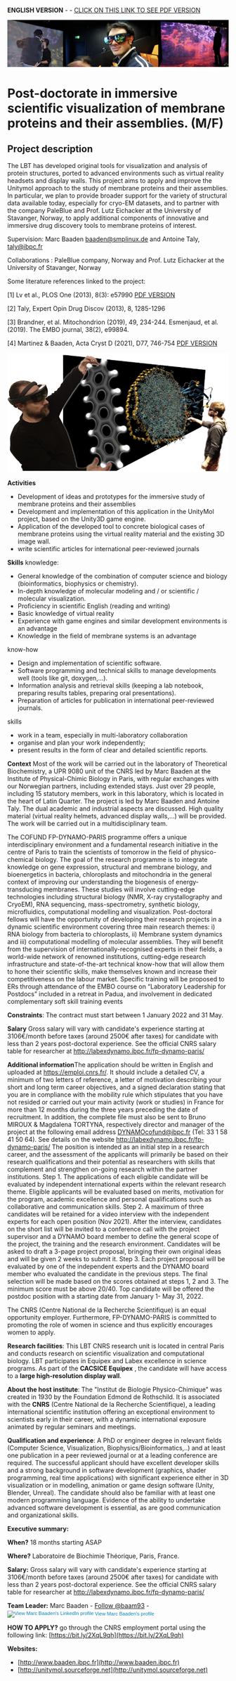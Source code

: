 **ENGLISH VERSION** - - [CLICK ON THIS LINK TO SEE PDF VERSION](job2021b.pdf)

![This is a banner image for the job offer](https://github.com/bam93/job-offers/blob/main/2021-postdoc-cofund/banner.png?raw=true "Job offer banner image")


# Post-doctorate in immersive scientific visualization of membrane proteins and their assemblies. (M/F)

## Project description

The LBT has developed original tools for visualization and analysis of protein structures, ported to advanced environments such as virtual reality headsets and display walls. This project aims to apply and improve the Unitymol approach to the study of membrane proteins and their assemblies. In particular, we plan to provide
broader support for the variety of structural data available today, especially for cryo-EM datasets, and to partner with the company PaleBlue and Prof. Lutz Eichacker at the University of Stavanger, Norway, to apply additional components of innovative and immersive drug discovery tools to membrane proteins of interest.

Supervision: Marc Baaden baaden@smplinux.de and Antoine Taly, taly@ibpc.fr

Collaborations : PaleBlue company, Norway and Prof. Lutz Eichacker at the University of Stavanger, Norway

Some literature references linked to the project:

[1] Lv et al., PLOS One (2013), 8(3): e57990 [PDF VERSION](https://journals.plos.org/plosone/article/file?id=10.1371/journal.pone.0057990&type=printable)

[2] Taly, Expert Opin Drug Discov (2013), 8, 1285-1296

[3] Brandner, et al. Mitochondrion (2019), 49, 234-244.
Esmenjaud, et al. (2019). The EMBO journal, 38(2), e99894.

[4] Martinez & Baaden, Acta Cryst D (2021), D77, 746-754
[PDF VERSION](https://journals.iucr.org/d/issues/2021/06/00/qr5004/qr5004.pdf)



![This is an image depicting interactive unitymol exploration and manipulation sessions](https://github.com/bam93/job-offers/blob/main/2021-postdoc-cofund/unitymolxplor.png?raw=true "UnityMol IMS session image")

**Activities**
- Development of ideas and prototypes for the immersive study of membrane proteins and their assemblies
- Development and implementation of this application in the UnityMol project, based on the Unity3D game engine.
- Application of the developed tool to concrete biological cases of membrane proteins using the virtual reality material and the existing 3D image wall.
- write scientific articles for international peer-reviewed journals

**Skills**
knowledge:
- General knowledge of the combination of computer science and biology (bioinformatics, biophysics or chemistry).
- In-depth knowledge of molecular modeling and / or scientific / molecular visualization.
- Proficiency in scientific English (reading and writing)
- Basic knowledge of virtual reality
- Experience with game engines and similar development environments is an advantage
- Knowledge in the field of membrane systems is an advantage

know-how
- Design and implementation of scientific software.
- Software programming and technical skills to manage developments well (tools like git, doxygen,...).
- Information analysis and retrieval skills (keeping a lab notebook, preparing results tables, preparing oral presentations).
- Preparation of articles for publication in international peer-reviewed journals.

skills
- work in a team, especially in multi-laboratory collaboration
- organise and plan your work independently;
- present results in the form of clear and detailed scientific reports.

**Context**
Most of the work will be carried out in the laboratory of Theoretical Biochemistry, a UPR 9080 unit of the CNRS led by Marc Baaden at the Institute of Physical-Chimic Biology in Paris, with regular exchanges with our Norwegian partners, including extended stays. Just over 29 people, including 15 statutory members, work in this laboratory, which is located in the heart of Latin Quarter. The project is led by Marc Baaden and Antoine Taly. The dual academic and industrial aspects are discussed. High quality material (virtual reality helmets, advanced display walls,...) will be provided. The work will be carried out in a multidisciplinary team.

The COFUND FP-DYNAMO-PARIS programme offers a unique interdisciplinary environment and a fundamental research initiative in the centre of Paris to train the scientists of tomorrow in the field of physico-chemical biology. The goal of the research programme is to integrate knowledge on gene expression, structural and membrane biology, and bioenergetics in bacteria, chloroplasts and mitochondria in the general context of improving our understanding the biogenesis of energy-transducing membranes. These studies will involve cutting-edge technologies including structural biology (NMR, X-ray crystallography and CryoEM), RNA sequencing, mass-spectrometry, synthetic biology, microfluidics, computational modelling and visualization. Post-doctoral fellows will have the opportunity of developing their research projects in a dynamic scientific environment covering three main research themes: i) RNA biology from bacteria to chloroplasts, ii) Membrane system dynamics and iii) computational modelling of molecular assemblies. They will benefit from the supervision of internationally-recognised experts in their fields, a world-wide network of renowned institutions, cutting-edge research infrastructure and state-of-the-art technical know-how that will allow them to hone their scientific skills, make themselves known and increase their competitiveness on the labour market. Specific training will be proposed to ERs through attendance of the EMBO course on “Laboratory Leadership for Postdocs” included in a retreat in Padua, and involvement in dedicated complementary soft skill training events

**Constraints**: The contract must start between 1 January 2022 and 31 May.

**Salary** Gross salary will vary with candidate's experience starting at 3106€/month before taxes (around 2500€ after taxes) for candidate with less than 2 years post-doctoral experience. See the official CNRS salary table for researcher at http://labexdynamo.ibpc.fr/fp-dynamo-paris/

**Additional information**The application should be written in English and uploaded at https://emploi.cnrs.fr/. It should include a detailed CV, a minimum of two letters of reference, a letter of motivation describing your short and long term career objectives, and a signed declaration stating that you are in compliance with the mobility rule which stipulates that you have not resided or carried out your main activity (work or studies) in France for more than 12 months during the three years preceding the date of recruitment. In addition, the complete file must also be sent to Bruno MIROUX & Magdalena TORTYNA, respectively director and manager of the project at the following email address DYNAMOcofund@ibpc.fr (Tel: 33 1 58 41 50 64). See details on the website http://labexdynamo.ibpc.fr/fp-dynamo-paris/
The position is intended as an initial step in a research career, and the assessment of the applicants will primarily be based on their research qualifications and their potential as researchers with skills that complement and strengthen on-going research within the partner institutions.
Step 1. The applications of each eligible candidate will be evaluated by independent international experts within the relevant research theme. Eligible applicants will be evaluated based on merits, motivation for the program, academic excellence and personal qualifications such as collaborative and communication skills.
Step 2. A maximum of three candidates will be retained for a video interview with the independent experts for each open position (Nov 2021). After the interview, candidates on the short list will be invited to a conference call with the project supervisor and a DYNAMO board member to define the general scope of the project, the training and the research environment. Candidates will be asked to draft a 3-page project proposal, bringing their own original ideas and will be given 2 weeks to submit it.
Step 3. Each project proposal will be evaluated by one of the independent experts and the DYNAMO board member who evaluated the candidate in the previous steps. The final selection will be made based on the scores obtained at steps 1, 2 and 3. The minimum score must be above 20/40. Top candidate will be offered the postdoc position with a starting date from January 1- May 31, 2022.

The CNRS (Centre National de la Recherche Scientifique) is an equal opportunity employer. Furthermore, FP-DYNAMO-PARIS is committed to promoting the role of women in science and thus explicitly encourages women to apply.
 

**Research facilities**: This LBT CNRS research unit is located in central Paris and conducts research on scientific visualization and computational biology. LBT participates in Equipex and Labex excellence in science programs. As part of the **CACSICE Equipex** , the candidate will have access to a **large high-resolution display wall**.

**About the host institute**: The &quot;Institut de Biologie Physico-Chimique&quot; was created in 1930 by the Foundation Edmond de Rothschild. It is associated with the **CNRS** (Centre National de la Recherche Scientifique), a leading international scientific institution offering an exceptional environment to scientists early in their career, with a dynamic international exposure animated by regular seminars and meetings.

**Qualification and experience**: A PhD or engineer degree in relevant fields (Computer Science, Visualization, Biophysics/Bioinformatics,..) and at least one publication in a peer reviewed journal or at a leading conference are required. The successful applicant should have excellent developer skills and a strong background in software development (graphics, shader programming, real time applications) with significant experience either in 3D visualization or in modelling, animation or game design software (Unity, Blender, Unreal). The candidate should also be familiar with at least one modern programming language. Evidence of the ability to undertake advanced software development is essential, as are good communication and organizational skills.


**Executive summary:**

**When?**  18 months starting ASAP

**Where?** Laboratoire de Biochimie Théorique, Paris, France.

**Salary:** Gross salary will vary with candidate's experience starting at 3106€/month before taxes (around 2500€ after taxes) for candidate with less than 2 years post-doctoral experience. See the official CNRS salary table for researcher at http://labexdynamo.ibpc.fr/fp-dynamo-paris/

**Team Leader:** Marc Baaden - <a href="https://twitter.com/baam93" class="twitter-follow-button" data-show-count="false">Follow @baam93</a> - <a href="https://fr.linkedin.com/pub/marc-baaden/1/a5b/918" style="text-decoration:none;"><span style="font: 80% Arial,sans-serif; color:#0783B6;"><img src="https://static.licdn.com/scds/common/u/img/webpromo/btn_in_20x15.png" width="20" height="15" alt="View Marc Baaden's LinkedIn profile" style="vertical-align:middle;" border="0">&nbsp;View Marc Baaden's profile</span></a> 

**HOW TO APPLY?** go through the CNRS employment portal using the following link: [https://bit.ly/2XqL9qh](https://bit.ly/2XqL9qh)

**Websites:**
* [http://www.baaden.ibpc.fr](http://www.baaden.ibpc.fr)
* [http://unitymol.sourceforge.net](http://unitymol.sourceforge.net)

